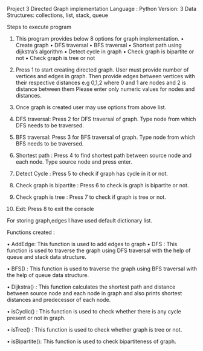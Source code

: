 Project 3
Directed Graph implementation
Language : Python
Version: 3 
Data Structures: collections, list, stack, queue

Steps to execute program

1.	This program provides below 8 options for graph implementation.
•	Create graph
•	DFS traversal
•	BFS traversal
•	Shortest path using dijkstra’s algorithm
•	Detect cycle in graph
•	Check graph is bipartite or not
•	Check graph is tree or not
2.	Press 1 to start creating directed graph.
User must provide number of vertices and edges in graph.
Then provide edges between vertices with their respective distances 
e.g 0,1,2 where 0 and 1 are nodes and 2 is distance between them
Please enter only numeric values for nodes and distances.

3.	Once graph is created user may use options from above list.

4.	DFS traversal:  Press 2 for DFS traversal of graph.
             Type node from which DFS needs to be traversed.

5.	BFS traversal:  Press 3 for BFS traversal of graph.
             Type node from which BFS needs to be traversed.

6.	Shortest path : Press 4 to find shortest path between source node and each node.
Type source node and press enter.

7.	Detect Cycle : Press 5 to check if graph has cycle in it or not.

8.	Check graph is bipartite : Press 6 to check is graph is bipartite or not.

9.	Check graph is tree : Press 7 to check if graph is tree or not.

10.	Exit: Press 8 to exit the console

For storing graph,edges I have used default dictionary list. 


Functions created :

•	AddEdge: This function is used to add edges to graph
•	DFS : This function is used to traverse the graph using DFS traversal with the help of queue and stack data structure.

•	BFS() : This function is used to traverse the graph using BFS traversal with the help of queue data structure.

•	Dijkstra() : This function calculates the shortest path and distance between source node and each node in graph and also prints shortest distances and predecessor of each node.

•	isCyclic() : This function is used to check whether there is any cycle present or not in graph.

•	isTree() : This function is used to check whether graph is tree or not.

•	isBipartite(): This function is used to check bipartiteness of graph.
